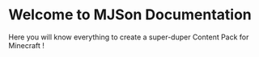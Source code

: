 # Welcome to MJSon Documentation

Here you will know everything to create a super-duper Content Pack for Minecraft !